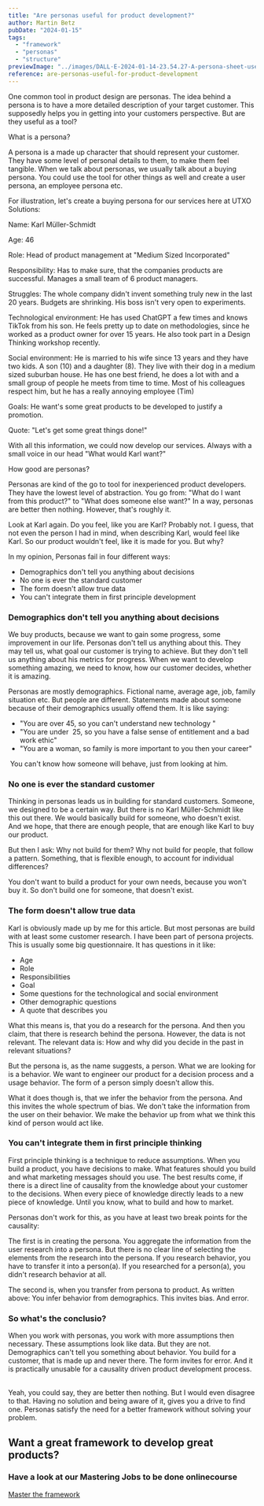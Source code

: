 ```yaml
---
title: "Are personas useful for product development?"
author: Martin Betz
pubDate: "2024-01-15"
tags:
  - "framework"
  - "personas"
  - "structure"
previewImage: "../images/DALL·E-2024-01-14-23.54.27-A-persona-sheet-used-in-marketing-or-product-development-in-a-watercolor-and-slightly-geometric-style.-The-sheet-should-include-various-sections-for-.png"
reference: are-personas-useful-for-product-development
---
```


One common tool in product design are personas. The idea behind a persona is to have a more detailed description of your target customer. This supposedly helps you in getting into your customers perspective. But are they useful as a tool?

What is a persona?

A persona is a made up character that should represent your customer. They have some level of personal details to them, to make them feel tangible. When we talk about personas, we usually talk about a buying persona. You could use the tool for other things as well and create a user persona, an employee persona etc.

For illustration, let's create a buying persona for our services here at UTXO Solutions:

Name: Karl Müller-Schmidt

Age: 46

Role: Head of product management at "Medium Sized Incorporated"

Responsibility: Has to make sure, that the companies products are successful. Manages a small team of 6 product managers.  

Struggles: The whole company didn't invent something truly new in the last 20 years. Budgets are shrinking. His boss isn't very open to experiments. 

Technological environment: He has used ChatGPT a few times and knows TikTok from his son. He feels pretty up to date on methodologies, since he worked as a product owner for over 15 years. He also took part in a Design Thinking workshop recently.

Social environment: He is married to his wife since 13 years and they have two kids. A son (10) and a daughter (8). They live with their dog in a medium sized suburban house. He has one best friend, he does a lot with and a small group of people he meets from time to time. Most of his colleagues respect him, but he has a really annoying employee (Tim)

Goals: He want's some great products to be developed to justify a promotion. 

Quote: "Let's get some great things done!"

With all this information, we could now develop our services. Always with a small voice in our head "What would Karl want?"

How good are personas?

Personas are kind of the go to tool for inexperienced product developers. They have the lowest level of abstraction.
You go from: "What do I want from this product?" to "What does someone else want?" In a way, personas are better then nothing. However, that's roughly it.  

Look at Karl again. Do you feel, like you are Karl? Probably not. I guess, that not even the person I had in mind, when describing Karl, would feel like Karl. So our product wouldn't feel, like it is made for you. But why?

In my opinion, Personas fail in four different ways:

- Demographics don't tell you anything about decisions 
- No one is ever the standard customer
- The form doesn't allow true data
- You can't integrate them in first principle development

### Demographics don't tell you anything about decisions

We buy products, because we want to gain some progress, some improvement in our life. Personas don't tell us anything about this. They may tell us, what goal our customer is trying to achieve. But they don't tell us anything about his metrics for progress. When we want to develop something amazing, we need to know, how our customer decides, whether it is amazing.

Personas are mostly demographics. Fictional name, average age, job, family situation etc. But people are different. Statements made about someone because of their demographics usually offend them. It is like saying:  

- "You are over 45, so you can't understand new technology "
- "You are under  25, so you have a false sense of entitlement and a bad work ethic"
- "You are a woman, so family is more important to you then your career"

 You can't know how someone will behave, just from looking at him.

### No one is ever the standard customer

Thinking in personas leads us in building for standard customers. Someone, we designed to be a certain way. But there is no Karl Müller-Schmidt like this out there. We would basically build for someone, who doesn't exist. And we hope, that there are enough people, that are enough like Karl to buy our product. 

But then I ask: Why not build for them? Why not build for people, that follow a pattern. Something, that is flexible enough, to account for individual differences?

You don't want to build a product for your own needs, because you won't buy it. So don't build one for someone, that doesn't exist. 

### The form doesn't allow true data 

Karl is obviously made up by me for this article. But most personas are build with at least some customer research. I have been part of persona projects. This is usually some big questionnaire. It has questions in it like:

- Age
- Role
- Responsibilities
- Goal
- Some questions for the technological and social environment
- Other demographic questions
- A quote that describes you

What this means is, that you do a research for the persona. And then you claim, that there is research behind the persona. However, the data is not relevant. The relevant data is: How and why did you decide in the past in relevant situations? 

But the persona is, as the name suggests, a person. What we are looking for is a behavior. We want to engineer our product for a decision process and a usage behavior. The form of a person simply doesn't allow this. 

What it does though is, that we infer the behavior from the persona. And this invites the whole spectrum of bias. We don't take the information from the user on their behavior. We make the behavior up from what we think this kind of person would act like. 

### You can't integrate them in first principle thinking

First principle thinking is a technique to reduce assumptions. When you build a product, you have decisions to make. What features should you build and what marketing messages should you use. The best results come, if there is a direct line of causality from the knowledge about your customer to the decisions. When every piece of knowledge directly leads to a new piece of knowledge. Until you know, what to build and how to market. 

Personas don't work for this, as you have at least two break points for the causality:

The first is in creating the persona. You aggregate the information from the user research into a persona. But there is no clear line of selecting the elements from the research into the persona. If you research behavior, you have to transfer it into a person(a). If you researched for a person(a), you didn't research behavior at all. 

The second is, when you transfer from persona to product. As written above: You infer behavior from demographics. This invites bias. And error. 

### So what's the conclusio?

When you work with personas, you work with more assumptions then necessary. These assumptions look like data. But they are not. Demographics can't tell you something about behavior. You build for a customer, that is made up and never there. The form invites for error. And it is practically unusable for a causality driven product development process.    

Yeah, you could say, they are better then nothing. But I would even disagree to that. Having no solution and being aware of it, gives you a drive to find one. Personas satisfy the need for a better framework without solving your problem. 



## Want a great framework to develop great products?

### Have a look at our Mastering Jobs to be done onlinecourse

[Master the framework](https://utxo.solutions/services/mastering-jobs-to-be-done-online-workshop/)
